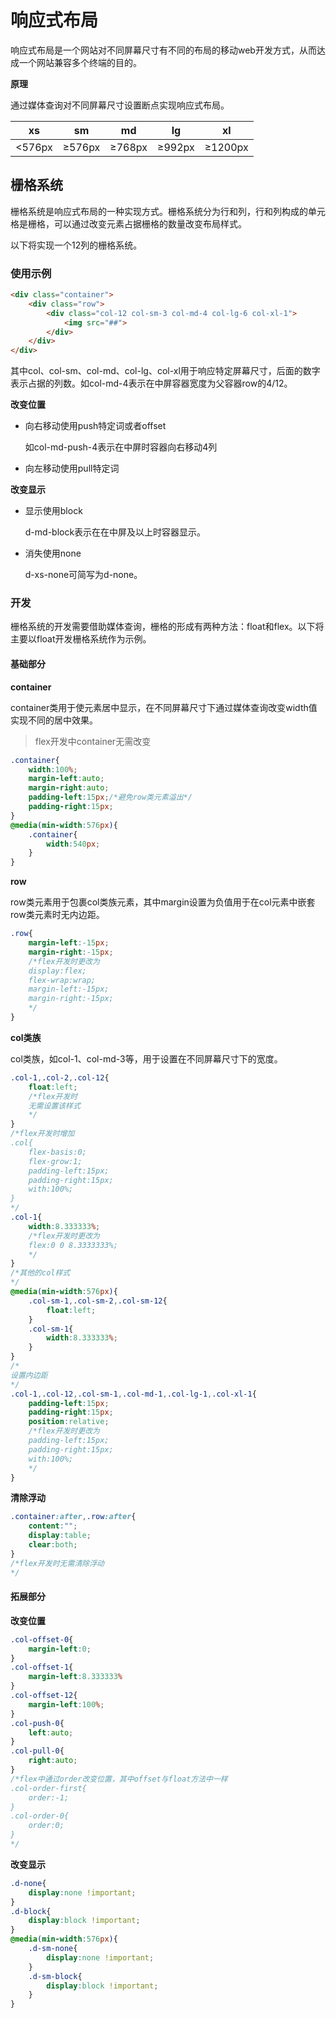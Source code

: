# 响应式布局

响应式布局是一个网站对不同屏幕尺寸有不同的布局的移动web开发方式，从而达成一个网站兼容多个终端的目的。

**原理**

通过媒体查询对不同屏幕尺寸设置断点实现响应式布局。

| xs     | sm     | md     | lg     | xl      |
| ------ | ------ | ------ | ------ | ------- |
| <576px | ≥576px | ≥768px | ≥992px | ≥1200px |

## 栅格系统

栅格系统是响应式布局的一种实现方式。栅格系统分为行和列，行和列构成的单元格是栅格，可以通过改变元素占据栅格的数量改变布局样式。

以下将实现一个12列的栅格系统。

### 使用示例

```html
<div class="container">
    <div class="row">
        <div class="col-12 col-sm-3 col-md-4 col-lg-6 col-xl-1">
            <img src="##">
        </div>
    </div>
</div>
```

其中col、col-sm、col-md、col-lg、col-xl用于响应特定屏幕尺寸，后面的数字表示占据的列数。如col-md-4表示在中屏容器宽度为父容器row的4/12。

**改变位置**

* 向右移动使用push特定词或者offset

  如col-md-push-4表示在中屏时容器向右移动4列

* 向左移动使用pull特定词

**改变显示**

* 显示使用block

  d-md-block表示在在中屏及以上时容器显示。

* 消失使用none

  d-xs-none可简写为d-none。

### 开发

栅格系统的开发需要借助媒体查询，栅格的形成有两种方法：float和flex。以下将主要以float开发栅格系统作为示例。

#### 基础部分

**container**

container类用于使元素居中显示，在不同屏幕尺寸下通过媒体查询改变width值实现不同的居中效果。

> flex开发中container无需改变

```css
.container{
    width:100%;
    margin-left:auto;
    margin-right:auto;
    padding-left:15px;/*避免row类元素溢出*/
    padding-right:15px;
}
@media(min-width:576px){
    .container{
        width:540px;
    }
}
```

**row**

row类元素用于包裹col类族元素，其中margin设置为负值用于在col元素中嵌套row类元素时无内边距。

```css
.row{
    margin-left:-15px;
    margin-right:-15px;
    /*flex开发时更改为
    display:flex;
    flex-wrap:wrap;
    margin-left:-15px;
    margin-right:-15px;
    */
}
```

**col类族**

col类族，如col-1、col-md-3等，用于设置在不同屏幕尺寸下的宽度。

```css
.col-1,.col-2,.col-12{
    float:left;
    /*flex开发时
    无需设置该样式
    */
}
/*flex开发时增加
.col{
    flex-basis:0;
    flex-grow:1;
    padding-left:15px;
    padding-right:15px;
    with:100%;
}
*/
.col-1{
    width:8.333333%;
    /*flex开发时更改为
    flex:0 0 8.3333333%;
    */
}
/*其他的col样式
*/
@media(min-width:576px){
    .col-sm-1,.col-sm-2,.col-sm-12{
        float:left;
    }
    .col-sm-1{
        width:8.333333%;
    }
}
/*
设置内边距
*/
.col-1,.col-12,.col-sm-1,.col-md-1,.col-lg-1,.col-xl-1{
    padding-left:15px;
    padding-right:15px;
    position:relative;
    /*flex开发时更改为
    padding-left:15px;
    padding-right:15px;
    with:100%;
    */
}
```

**清除浮动**

```css
.container:after,.row:after{
    content:"";
    display:table;
    clear:both;
}
/*flex开发时无需清除浮动
*/
```

#### 拓展部分

**改变位置**

```css
.col-offset-0{
    margin-left:0;
}
.col-offset-1{
    margin-left:8.333333%
}
.col-offset-12{
    margin-left:100%;
}
.col-push-0{
    left:auto;
}
.col-pull-0{
    right:auto;    
}
/*flex中通过order改变位置，其中offset与float方法中一样
.col-order-first{
	order:-1;
}
.col-order-0{
	order:0;
}
*/
```

**改变显示**

```css
.d-none{
    display:none !important;
}
.d-block{
    display:block !important;
}
@media(min-width:576px){
    .d-sm-none{
    	display:none !important;
    }
    .d-sm-block{
        display:block !important;
    }
}
```

